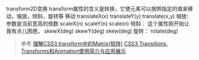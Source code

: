 transform2D变换
transform属性的含义是转换，它使元素可以按照指定的值来移动，缩放，倾斜，旋转等
移动
translateX(x)
translateY(y)
translate(x,y)
缩放: 参数是当前宽高的倍数
scaleX(n)
scaleY(n)
scale(n)
倾斜：
这个属性刚开始让我有点儿困惑，
skewX(deg)
skewY(deg)
skew(deg)
旋转：
rotate(deg)
>参考
[理解CSS3 transform中的Matrix(矩阵)](http://www.zhangxinxu.com/wordpress/2012/06/css3-transform-matrix-%E7%9F%A9%E9%98%B5/)
[CSS3 Transitions, Transforms和Animation使用简介与应用展示](http://www.zhangxinxu.com/wordpress/2010/11/css3-transitions-transforms-animation-introduction/)
